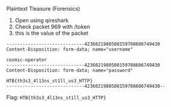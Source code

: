 Plaintext Tleasure (Forensics)

1. Open using qireshark
2. Check packet 969 with /token
3. this is the value of the packet
```
-----------------------------4236021980508159708606749430
Content-Disposition: form-data; name="username"

cosmic-operator
-----------------------------4236021980508159708606749430
Content-Disposition: form-data; name="password"

HTB{th3s3_4l13ns_st1ll_us3_HTTP}
-----------------------------4236021980508159708606749430--
```

Flag: `HTB{th3s3_4l13ns_st1ll_us3_HTTP}`

